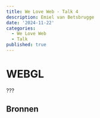```yaml
---
title: We Love Web - Talk 4
description: Emiel van Betsbrugge
date: '2024-11-22'
categories:
  - We Love Web
  - Talk
published: true
---
```


# WEBGL
???

## Bronnen
